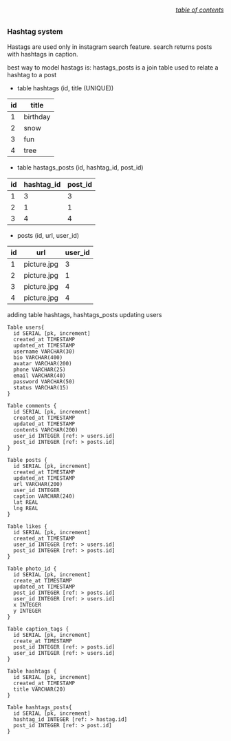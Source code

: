 ###### <div style="text-align:right">[table of contents](#table-of-contents)</div>

### Hashtag system

Hastags are used only in instagram search feature.
search returns posts with hashtags in caption.

best way to model hastags is:
hastags_posts is a join table used to relate a hashtag to a post

- table hashtags (id, title (UNIQUE))

| id  | title    |
| --- | -------- |
| 1   | birthday |
| 2   | snow     |
| 3   | fun      |
| 4   | tree     |

- table hastags_posts (id, hashtag_id, post_id)

| id  | hashtag_id | post_id |
| --- | ---------- | ------- |
| 1   | 3          | 3       |
| 2   | 1          | 1       |
| 3   | 4          | 4       |

- posts (id, url, user_id)

| id  | url         | user_id |
| --- | ----------- | ------- |
| 1   | picture.jpg | 3       |
| 2   | picture.jpg | 1       |
| 3   | picture.jpg | 4       |
| 4   | picture.jpg | 4       |

adding table hashtags, hashtags_posts
updating users

```sample code
Table users{
  id SERIAL [pk, increment]
  created_at TIMESTAMP
  updated_at TIMESTAMP
  username VARCHAR(30)
  bio VARCHAR(400)
  avatar VARCHAR(200)
  phone VARCHAR(25)
  email VARCHAR(40)
  password VARCHAR(50)
  status VARCHAR(15)
}

Table comments {
  id SERIAL [pk, increment]
  created_at TIMESTAMP
  updated_at TIMESTAMP
  contents VARCHAR(200)
  user_id INTEGER [ref: > users.id]
  post_id INTEGER [ref: > posts.id]
}

Table posts {
  id SERIAL [pk, increment]
  created_at TIMESTAMP
  updated_at TIMESTAMP
  url VARCHAR(200)
  user_id INTEGER
  caption VARCHAR(240)
  lat REAL
  lng REAL
}

Table likes {
  id SERIAL [pk, increment]
  created_at TIMESTAMP
  user_id INTEGER [ref: > users.id]
  post_id INTEGER [ref: > posts.id]
}

Table photo_id {
  id SERIAL [pk, increment]
  create_at TIMESTAMP
  updated_at TIMESTAMP
  post_id INTEGER [ref: > posts.id]
  user_id INTEGER [ref: > users.id]
  x INTEGER
  y INTEGER
}

Table caption_tags {
  id SERIAL [pk, increment]
  create_at TIMESTAMP
  post_id INTEGER [ref: > posts.id]
  user_id INTEGER [ref: > users.id]
}

Table hashtags {
  id SERIAL [pk, increment]
  created_at TIMESTAMP
  title VARCHAR(20)
}

Table hashtags_posts{
  id SERIAL [pk, increment]
  hashtag_id INTEGER [ref: > hastag.id]
  post_id INTEGER [ref: > post.id]
}

```

